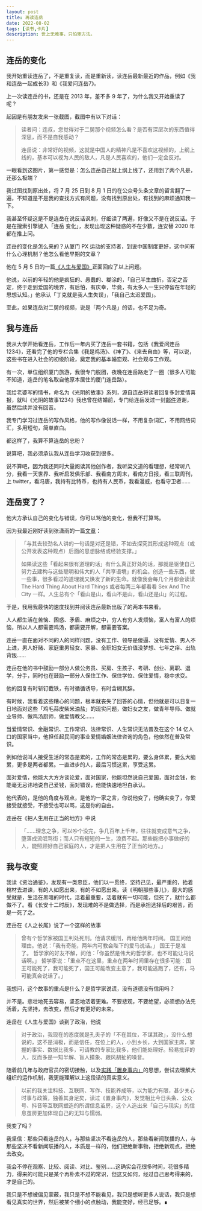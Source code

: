 ```yaml
---
layout: post
title: 再读连岳
date: 2022-08-02
tags: [读书,卡片]
description: 世上无难事，只怕笨方法。
---
```



## 连岳的变化

我开始重读连岳了，不是重复读，而是重新读，读连岳最新最近的作品，例如《我和连岳一起成长3》和《我爱问连岳7》。

上一次读连岳的书，还是在 2013 年，差不多 9 年了，为什么我又开始重读了呢？

起因是有朋友发来一张截图，截图中有以下对话：

> 读者问：连叔，您觉得对于二舅那个视频怎么看？是否有深层次的东西值得深思，而不是自我感动？
> 
> 连岳说：非常好的视频，这就是中国人的精神凡是不喜欢这视频的，上纲上线的，基本可以视为人民的敌人，凡是人民喜欢的，他们一定会反对。


一眼看到这图片，第一感觉是：怎么连岳自己就上纲上线了，还用到了两个凡是，还那么极端？

我试图找到原出处，将 7 月 25 日到 8 月 1 日的在公众号头条文章的留言翻了一遍，不知道是不是我的查找方式有问题，没有找到原出处，有找到的麻烦通知我一下。

我甚至怀疑这是不是连岳在说反话讽刺，仔细读了两遍，好像又不是在说反话。于是在搜索引擎键入「连岳 变化」，发现出现这种疑惑的不在少数，连安替 2020 年都在推上问。

连岳的变化是怎么来的？从厦门 PX 运动的支持者，到说中国制度更好，这中间有什么心理机制？他怎么看他早期的文章？

他在 5 月 5 日的一篇[《人生与爱国》](https://mp.weixin.qq.com/s/7LGjiWMhnFJ7R-TyBwmdgA)正面回应了以上问题。

他说，以前的年轻的他是疯狂的、愚蠢的、糊涂的，「自己半生曲折，否定之否定，终于走到爱国的境界，有后怕，有庆幸，毕竟，有太多人一生只停留在年轻的思想认知。」他承认「丁克就是我人生失误」，「我自己太迟爱国」。

至此，如果连岳对二舅的视频，说是「两个凡是」的话，也不足为奇。

## 我与连岳

我从大学开始看连岳，工作后一年内买了连岳一套书籍，包括《我爱问连岳1234》，还看完了他的专栏合集《我是鸡汤》、《神了》、《来去自由》等，可以说，这些书在进入社会的初级阶段，奠定我的基本婚恋观、社会观与工作观。

有一次，单位组织厦门旅游，我很专门脱团，夜晚在连岳路走了一圈（很多人可能不知道，连岳的笔名取自他原本居住的厦门连岳路）。

我给老婆写的情书，命名为《光阴的故事》系列，源自连岳将读者回复多封爱情喜报，就叫《光阴的故事1234》我也曾在结婚前，专门给连岳发过一封[邮件](https://www.cnfeat.com/blog/2017/11/12/StoryOfTime/)道谢，虽然后续并没有回音。

我专门学习过连岳的写作风格，他的写作像说话一样，不用复杂词汇，不用网络词汇，多用短句，简单直白。

都这样了，我算不算连岳的忠粉？

说算吧，我必须承认我从连岳学习收获到很多。

说不算吧，因为我还同时大量阅读其他创作者，我听梁文道的看理想，经常听八分，我看一天世界、我听启发俱乐部、我看南方周末，看南方日报，看三联周刊，上 twitter，看冯唐，我持有比特币，也持有人民币，我看漫威，也看守卫者……

## 连岳变了？

他大方承认自己的变化与错误，你可以骂他的变化，但我不打算骂。

因为我最近刚好读到张潇雨的一篇[文章](https://zhuanlan.zhihu.com/p/20774135)：

> 「与其去较劲名人讲的一句话是对还是错，不如去探究其形成这种观点（或公开发表这种观点）后面的思想脉络或经验支撑。」
> 
> 如果读这些「看起来很有道理的话」有什么真正好处的话，那就是驱使自己努力去建构与这些聪明和伟大的人「共享语境」的机会。创造一些东西，做一些事，很多看过的道理就又焕发了新的生命。就像我会每几个月都会读读 The Hard Thing About Hard Things 或者每两三年都看看 Sex And The City 一样。人生总有个「看山是山，看山不是山，看山还是山」的过程。


于是，我用我最快的速度找到并阅读连岳最新出版了的两本书来看。

人人都生活在苦恼、困惑、矛盾、麻烦之中，穷人有穷人发烦恼，富人有富人的烦恼，所以人人都需要鸡汤，都需要开解，都需要答案。

连岳一直在面对不同的人的同样问题，没有工作、领导是傻逼、没有爱情、男人不上进，男人好赌、家庭重男轻女、家暴、全职妇女无价值没梦想、七年之痒、出轨背叛……

连岳在他的书中鼓励一部分人做公务员、买房、生孩子、考研、创业、离职、退学，分手，同时也在鼓励一部分人保住工作、保住学位、保住爱情，稳中求变。

他的回复有时斩钉截铁，有时循循诱导，有时含糊其辞。

有时候，我看着这些糟心的问题，根本就丧失了回答的心情，但他就是可以日复一日地面对这些「鸡毛蒜皮柴米油盐」的现实问题，做妇女之友，做青年导师、做就业导师、做鸡汤厨师，做爱情教父……

当爱情常识、金融常识、工作常识、法律常识、人生常识无法普及在这个 14 亿人口的国家当中，他担任起民间的事业爱情婚姻法律咨询的角色，他依然在普及常识。

例如他说叫人接受生活的常态是累的，工作的常态是累的，要么身体累，要么大脑累，更多是两者都累。一直进步的人，最后习惯这累，享受这累。 

面对爱情，他能大大方方谈论爱，面对国家，他能坦然说自己爱国，面对金钱，他能毫无忌讳地说自己爱钱，面对错误，他能快速地坦白承认。

他代表的，是他的角度与观点，是他的一家之言，你说他变了，他确实变了，你爱接受就接受，不接受也可以骂，这是你的自由。

连岳在《把人生用在正当的地方》中说

> 「……理念之争，可以吵个没完，争几百年上千年，往往就变成意气之争，堕落成流氓骂街；而人只有短短的一生，浪费不起。那些能把小事做好的人，能照顾好自己家庭的人，才是把人生用在了正当的地方。」


## 我与改变

我读《资治通鉴》，发现有一类忠臣，他们以一贯终，坚持己见，最严重的，抬着棺材去进谏，有的人如愿出来，有的不如愿出来。读《明朝那些事儿》，最大的感受就是，生活在黑暗的时代，活着最重要，活着就有一切可能，但死了，就什么都做不了。看《长安十二时辰》，发现难的不是做选择，而是承担选择后的艰苦，而是一死了之。

连岳在《人之长尾》说了一个这样的故事

> 曾有个哲学家被国王判处死刑。他请求缓刑，再给他两年时间。
> 国王问他理由。他说：「我有奇能，两年内可教会陛下的爱马说话。」
> 国王于是准了。
> 哲学家的好友不解，问他：「你虽然是伟大的哲学家，也不可能让马说话啊。」
> 哲学家说：「重点不在这里，重点在两年时间里存在很多可能：国王可能死了，我可能死了，国王可能改变主意了，我可能逃跑了，还有，马可能真会说话了。」


我想问，这个故事的重点是什么？是哲学家说谎，没有道德没有信用吗？

并不是。悲壮地死去容易，坚忍地活着更难。不要悲观，不要绝望，必须想办法先活着，先坚持，去改变，然后才有更好的未来。

连岳在《人生与爱国》谈到了政治，他说

> 对于政治，我现在的态度就是孔夫子的「不在其位，不谋其政」，没什么想说的，这不是消极，而是信任，在位上的人，小到乡长，大到国家主席，掌握的事实、数据比我多，可请教的专家比我多，他们能处理好。轻易批评的人，反而多是一知半解、盲人摸象、跟风胡扯的噪音。


随着前几年与政府官员的密切接触，以及[实践「置身事内」](http://newsletter.hardwaylab.com/issues/issue-1271885)的思想，尝试去理解大组织的运作机制，我更能理解以上这段话的真实意义。

> 以前的我关注科技、互联网、写作、技能养成等，以为能力有限，甚少关心时事与政策，独善其身足矣，读过《置身事内》，发觉相比今日头条、公众号、抖音等互联网塑造的所谓信息茧房，这个人造出来「自己与现实」的信息茧房更加体现自己的无知与懦弱。


我变了吗？

我坚信：那些只看连岳的人，与那些坚决不看连岳的人，那些看新闻联播的人，与那些坚决不看新闻联播的人，本质是一样的，他们拒绝新事物，拒绝新观点，拒绝去改变。

我会不停在观察、比较、阅读、对比、鉴别……这确实会花很多时间，花很多精力，得来的可能只是某个再朴素不过的常识，但这又如何，经过自己思考得来的，才是自己的。 

我只是不想被偏见蒙蔽，我只是不想不能看见，我只是想听更多人说话，我只是想看见真实的世界，然后被某个细小的点触动，我能变好，经已足够。∎



